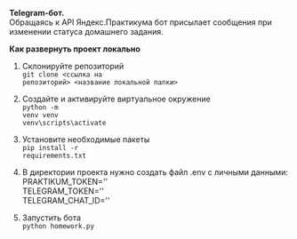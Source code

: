 <b>Telegram-бот.</b>
<br>Обращаясь к API Яндекс.Практикума бот присылает сообщения при изменении статуса домашнего задания.

<b>Как развернуть проект локально</b>

1. Склонируйте репозиторий
<br><code>git clone <ссылка на репозиторий> <название локальной папки></code>

2. Создайте и активируйте виртуальное окружение
<br><code>python -m venv venv</code>
<br><code>venv\scripts\activate</code>

3. Установите необходимые пакеты
<br><code>pip install -r requirements.txt</code>

4. В директории проекта нужно создать файл .env с личными данными:
<br>PRAKTIKUM_TOKEN=''
<br>TELEGRAM_TOKEN=''
<br>TELEGRAM_CHAT_ID=''

4. Запустить бота
<br><code>python homework.py</code>

